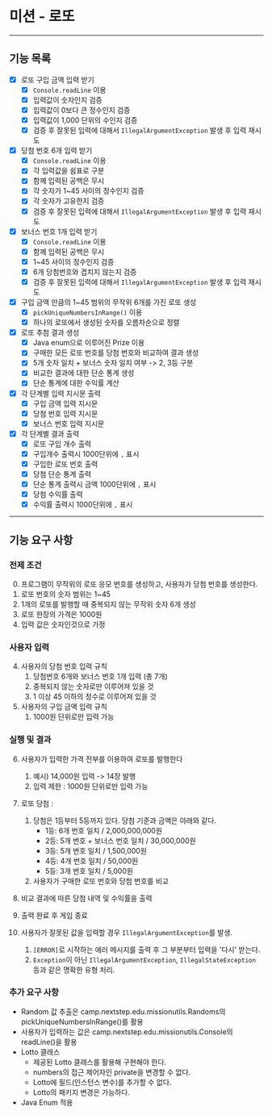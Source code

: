 # 미션 - 로또

---

## 기능 목록

- [x] 로또 구입 금액 입력 받기
    - [x] `Console.readLine` 이용
    - [x] 입력값이 숫자인지 검증
    - [x] 입력값이 0보다 큰 정수인지 검증
    - [x] 입력값이 1,000 단위의 수인지 검증
    - [x] 검증 후 잘못된 입력에 대해서 `IllegalArgumentException` 발생 후 입력 재시도

- [x] 당첨 번호 6개 입력 받기
    - [x] `Console.readLine` 이용
    - [x] 각 입력값을 쉼표로 구분
    - [x] 함께 입력된 공백은 무시
    - [x] 각 숫자가 1~45 사이의 정수인지 검증
    - [x] 각 숫자가 고유한지 검증
    - [x] 검증 후 잘못된 입력에 대해서 `IllegalArgumentException` 발생 후 입력 재시도

- [x] 보너스 번호 1개 입력 받기
    - [x] `Console.readLine` 이용
    - [x] 함께 입력된 공백은 무시
    - [x] 1~45 사이의 정수인지 검증
    - [x] 6개 당첨번호와 겹치지 않는지 검증
    - [x] 검증 후 잘못된 입력에 대해서 `IllegalArgumentException` 발생 후 입력 재시도

- [x] 구입 금액 만큼의 1~45 범위의 무작위 6개를 가진 로또 생성
    - [x] `pickUniqueNumbersInRange()` 이용
    - [x] 하나의 로또에서 생성된 숫자를 오름차순으로 정렬

- [x] 로또 추첨 결과 생성
    - [x] Java enum으로 이루어진 Prize 이용
    - [x] 구매한 모든 로또 번호를 당첨 번호와 비교하여 결과 생성
    - [x] 5개 숫자 일치 + 보너스 숫자 일치 여부 -> 2, 3등 구분
    - [x] 비교한 결과에 대한 단순 통계 생성
    - [x] 단순 통계에 대한 수익률 계산

- [x] 각 단계별 입력 지시문 출력
    - [x] 구입 금액 입력 지시문
    - [x] 당첨 번호 입력 지시문
    - [x] 보너스 번호 입력 지시문

- [x] 각 단계별 결과 출력
    - [x] 로또 구입 개수 출력
    - [x] 구입개수 출력시 1000단위에 `,` 표시
    - [x] 구입한 로또 번호 출력
    - [x] 당첨 단순 통계 출력
    - [x] 단순 통계 출력시 금액 1000단위에 `,` 표시
    - [x] 당첨 수익률 출력
    - [x] 수익률 출력시 1000단위에 `,` 표시

---

## 기능 요구 사항

### 전제 조건

0. 프로그램이 무작위의 로또 응모 번호를 생성하고, 사용자가 당첨 번호를 생성한다.
1. 로또 번호의 숫자 범위는 1~45
2. 1개의 로또를 발행할 때 중복되지 않는 무작위 숫자 6개 생성
3. 로또 한장의 가격은 1000원
4. 입력 값은 숫자인것으로 가정

### 사용자 입력

4. 사용자의 당첨 번호 입력 규칙
    1. 당첨번호 6개와 보너스 번호 1개 입력 (총 7개)
    2. 중복되지 않는 숫자로만 이루어져 있을 것
    3. 1 이상 45 이하의 정수로 이루어져 있을 것
5. 사용자의 구입 금액 입력 규칙
    1. 1000원 단위로만 입력 가능

### 실행 및 결과

6. 사용자가 입력한 가격 전부를 이용하여 로또를 발행한다
    1. 예시) 14,000원 입력 -> 14장 발행
    2. 입력 제한 : 1000원 단위로만 입력 가능

7. 로또 당첨 :
    1. 당첨은 1등부터 5등까지 있다. 당첨 기준과 금액은 아래와 같다.
        - 1등: 6개 번호 일치 / 2,000,000,000원
        - 2등: 5개 번호 + 보너스 번호 일치 / 30,000,000원
        - 3등: 5개 번호 일치 / 1,500,000원
        - 4등: 4개 번호 일치 / 50,000원
        - 5등: 3개 번호 일치 / 5,000원
    2. 사용자가 구매한 로또 번호와 당첨 번호를 비교
8. 비교 결과에 따른 당첨 내역 및 수익률을 출력
9. 출력 완료 후 게임 종료
10. 사용자가 잘못된 값을 입력할 경우 `IllegalArgumentException`를 발생.
    1. `[ERROR]`로 시작하는 에러 메시지를 출력 후 그 부분부터 입력을 '다시' 받는다.
    2. `Exception`이 아닌 `IllegalArgumentException`, `IllegalStateException` 등과 같은 명확한 유형 처리.

### 추가 요구 사항

- Random 값 추출은 camp.nextstep.edu.missionutils.Randoms의 pickUniqueNumbersInRange()를 활용
- 사용자가 입력하는 값은 camp.nextstep.edu.missionutils.Console의 readLine()을 활용
- Lotto 클래스
    - 제공된 Lotto 클래스를 활용해 구현해야 한다.
    - numbers의 접근 제어자인 private을 변경할 수 없다.
    - Lotto에 필드(인스턴스 변수)를 추가할 수 없다.
    - Lotto의 패키지 변경은 가능하다.
- Java Enum 적용


